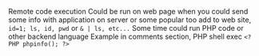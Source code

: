 Remote code execution
Could be run on web page when you could send some info with application on server
or some popular too add to web site, ```id=1; ls, id, pwd``` or ```& | ls, etc...```
Some time could run PHP code or other backend language 
Example in comments section, PHP shell exec
```<?PHP phpinfo(); ?>```